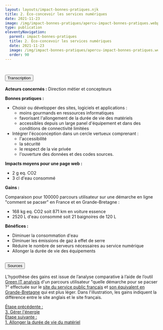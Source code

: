 ```yaml
---
layout: layouts/impact-bonnes-pratiques.njk
title: 2. Éco-concevoir les services numériques
date: 2021-11-23
image: /img/impact-bonnes-pratiques/apercu-impact-bonnes-pratiques.webp
type: publication
eleventyNavigation:
  parent: impact-bonnes-pratiques
  title: 2. Éco-concevoir les services numériques
  date: 2021-11-23
  image: /img/impact-bonnes-pratiques/apercu-impact-bonnes-pratiques.webp
  order: 90
---
```


<img src="/img/impact-bonnes-pratiques/sd/BPN2-EcoConcevoirServicesNumeriques.png" class="fr-responsive-img" alt="" />

<section class="fr-accordion">
  <h2 class="fr-accordion__title">
    <button class="fr-accordion__btn" aria-expanded="false" aria-controls="accordion-transcription">Transcription</button>
  </h2>
  <div class="fr-collapse" id="accordion-transcription">

**Acteurs concernés :** Direction métier et concepteurs

**Bonnes pratiques :**

  * Choisir ou développer des sites, logiciels et applications :
    * moins gourmands en ressources informatiques
    * favorisant l'allongement de la durée de vie des matériels
    * accessibles depuis un large panel d'équipement et dans des conditions de connectivité limitées
  * Intégrer l'écoconception dans un cercle vertueux comprenant :
    * l'accessibilité
    * la sécurité
    * le respect de la vie privée
    * l'ouverture des données et des codes sources.

**Impacts moyens pour une page web :**

  * 2 g eq. CO2
  * 3 cl d'eau consommé

**Gains :**

Comparaison pour 100000 parcours utilisateur sur une démarche en ligne "comment se pacser" en France et en Grande-Bretagne :

  * 168 kg eq. CO2 soit 871 km en voiture essence
  * 2520 L d'eau consommé soit 21 baignoires de 120 L

**Bénéfices :**

  * Diminuer la consommation d'eau
  * Diminuer les émissions de gaz à effet de serre
  * Réduire le nombre de serveurs nécessaires au service numérique
  * Allonger la durée de vie des équipements

  </div>

  <h2 class="fr-accordion__title">
    <button class="fr-accordion__btn" aria-expanded="false" aria-controls="accordion-sources">Sources</button>
  </h2>
  <div class="fr-collapse" id="accordion-sources">

L’hypothèse des gains est issue de l’analyse comparative à l’aide de l’outil [Green IT analysis](https://chrome.google.com/webstore/detail/greenit-analysis/mofbfhffeklkbebfclfaiifefjflcpad?hl=fr) d'un parcours utilisateur "quelle démarche pour se pacser ?" effectuée sur le [site du service public français](https://www.service-public.fr/) et [son équivalent en Grande-Bretagne](https://www.gov.uk/) qui est plus léger. Dans l'illustration, les gains indiquent la différence entre le site anglais et le site français.

  </div>
</section>

<nav class="fr-grid-row fr-grid-row--gutters fr-py-3w">
  <div class="fr-col-12 fr-col-sm-6 fr-col-md-6">
    <a class="fr-link fr-fi-arrow-left-line fr-link--icon-left" href="/publications/impact-bonnes-pratiques/bonne-pratique-3-gerer-energie/">Étape précédente :<br />3. Gérer l'énergie</a>
  </div>

  <div class="fr-col-12 fr-col-sm-6 fr-col-md-6 text-align--right">
    <a class="fr-link fr-fi-arrow-right-line fr-link--icon-right" href="/publications/impact-bonnes-pratiques/bonne-pratique-1-allonger-duree-vie-materiel/">Étape suivante :<br />1. Allonger la durée de vie du matériel</a>
  </div>
</nav>
